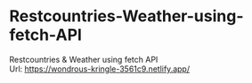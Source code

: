# Restcountries-Weather-using-fetch-API
Restcountries &amp; Weather using fetch API <br>
Url: https://wondrous-kringle-3561c9.netlify.app/
